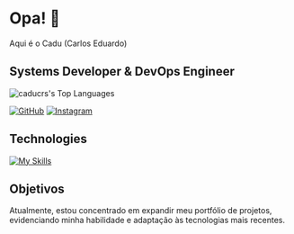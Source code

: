 # Opa! 👋
Aqui é o Cadu (Carlos Eduardo) 

<h2>Systems Developer & DevOps Engineer </h2>



![caducrs's Top Languages](https://github-readme-stats.vercel.app/api/top-langs/?username=caducrs&theme=midnight-purple&show_icons=true&hide_border=true&layout=compact)


 [![GitHub](https://img.shields.io/badge/GitHub-8633ff?style=for-the-badge&logo=github&logoColor=white)](https://github.com/caducrs) [![Instagram](https://img.shields.io/badge/-Instagram-%238633ff?style=for-the-badge&logo=instagram&logoColor=white)](https://www.instagram.com/caduwzy/) 

## Technologies
[![My Skills](https://skillicons.dev/icons?i=html,css,js,php,python,typescript,java,angular,laravel,react,docker,linux)](https://skillicons.dev)


## Objetivos
Atualmente, estou concentrado em expandir meu portfólio de projetos, evidenciando minha habilidade e adaptação às tecnologias mais recentes.

